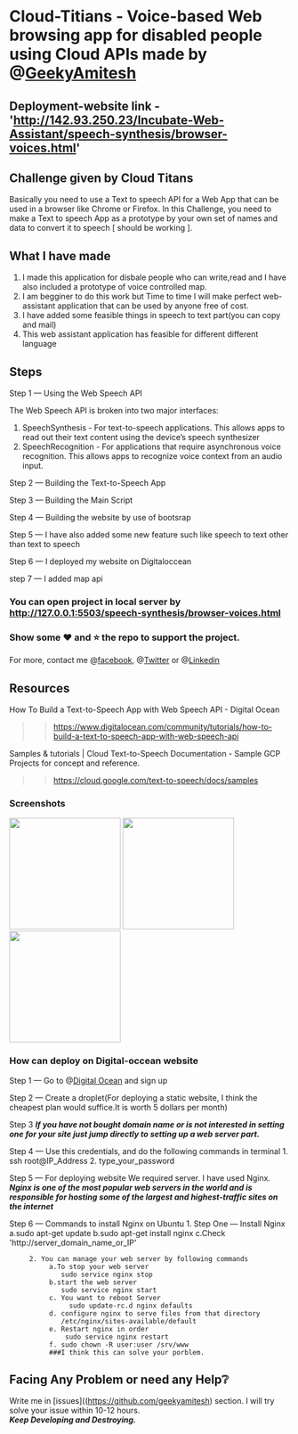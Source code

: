 # Cloud-Titians - Voice-based Web browsing app for disabled people using Cloud APIs made by @[GeekyAmitesh](https://github.com/geekyamitesh)


## Deployment-website link - 'http://142.93.250.23/Incubate-Web-Assistant/speech-synthesis/browser-voices.html'


## Challenge given by Cloud Titans 

Basically you need to use a Text to speech API for a Web App that can be used in a browser like Chrome or Firefox.
In this Challenge, you need to make a Text to speech App as a prototype by your own set of names and data to convert it to speech [ should be working ].

## What I have made
1. I made this application for disbale people who can write,read and I have also included a prototype of voice controlled map.
2. I am begginer to do this work but Time to time I will make perfect web-assistant application that can be used by anyone free of cost.
3. I have added some feasible things in speech to text part(you can copy and mail)
4. This web assistant application has feasible for different different language
  
## Steps

Step 1 — Using the Web Speech API

The Web Speech API is broken into two major interfaces:
  
  1. SpeechSynthesis - For text-to-speech applications. This allows apps to read out their text content using the device’s speech synthesizer
   2. SpeechRecognition - For applications that require asynchronous voice recognition. This allows apps to recognize voice context from an audio input. 

Step 2 — Building the Text-to-Speech App

Step 3 — Building the Main Script

Step 4 — Building the website by use of bootsrap

Step 5 — I have also added some new feature such like speech to text other than text to speech

Step 6 — I deployed my website on Digitaloccean

step 7 — I added map api

### You can open project in local server by http://127.0.0.1:5503/speech-synthesis/browser-voices.html
### Show some :heart: and :star: the repo to support the project. 
For more, contact me @[facebook](https://www.facebook.com/amiteshmani.tiwari), @[Twitter](https://twitter.com/amitesh_mani) or @[Linkedin](https://www.linkedin.com/in/amitesh-mani-tiwari)



## Resources
 
How To Build a Text-to-Speech App with Web Speech API - Digital Ocean
>> https://www.digitalocean.com/community/tutorials/how-to-build-a-text-to-speech-app-with-web-speech-api

Samples & tutorials | Cloud Text-to-Speech Documentation - Sample GCP Projects for concept and reference.
>> https://cloud.google.com/text-to-speech/docs/samples

### Screenshots
   <img src="/screenshot/project1.PNG" height="200em"/>
   <img src="/screenshot/project2.PNG" height="200em" />
   <img src="/screenshot/project3.PNG" height="200em" />
 
### How can deploy on Digital-occean website
Step 1 — Go to @[Digital Ocean](https://www.digitalocean.com/) and sign up

Step 2 — Create a droplet(For deploying a static website, I think the cheapest plan would suffice.It is worth 5 dollars per month) 

Step 3  ***If you have not bought domain name or is not interested in setting one for your site just jump directly to setting up a web server part.***

Step 4 — Use this credentials, and do the following commands in terminal
             1. ssh root@IP_Address 
             2. type_your_password

Step 5 — For deploying  website We required server. I have used Nginx. ***Nginx is one of the most popular web servers in the world and is responsible for hosting some of the largest and highest-traffic sites on the internet***

Step 6 — Commands to install Nginx on Ubuntu
         1. Step One — Install Nginx
             a.sudo apt-get update
             b.sudo apt-get install nginx
             c.Check 'http://server_domain_name_or_IP'

         2. You can manage your web server by following commands
              a.To stop your web server
                 sudo service nginx stop
              b.start the web server
                 sudo service nginx start
              c. You want to reboot Server
                   sudo update-rc.d nginx defaults
              d. configure nginx to serve files from that directory
                 /etc/nginx/sites-available/default
              e. Restart nginx in order
                  sudo service nginx restart
              f. sudo chown -R user:user /srv/www
              ###I think this can solve your porblem.

## Facing Any Problem or need any Help:grey_question:
Write me in [issues]((https://github.com/geekyamitesh) section. I will try solve your issue within 10-12 hours.
</br>***Keep Developing and Destroying.*** 

 


